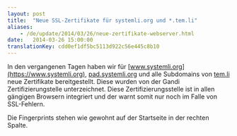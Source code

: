 ```yaml
---
layout: post
title:  "Neue SSL-Zertifikate für systemli.org und *.tem.li"
aliases:
    - /de/update/2014/03/26/neue-zertifikate-webserver.html
date:   2014-03-26 15:00:00
translationKey: cdd0ef1df5bc5113d922c56e445c8b10
---
```

In den vergangenen Tagen haben wir für [www.systemli.org](https://www.systemli.org), 
[pad.systemli.org](https://pad.systemlli.org) und alle Subdomains von [tem.li](https://tem.li) neue Zertifikate 
bereitgestellt. Diese wurden von der Gandi Zertifizierungstelle unterzeichnet. Diese Zertifizierungsstelle ist in allen 
gängigen Browsern integriert und der warnt somit nur noch im Falle von SSL-Fehlern.

Die Fingerprints stehen wie gewohnt auf der Startseite in der rechten Spalte.
